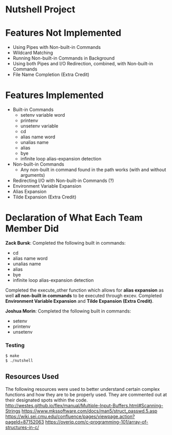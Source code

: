 # Nutshell Project

# Features Not Implemented
* Using Pipes with Non-built-in Commands
* Wildcard Matching
* Running Non-built-in Commands in Background
* Using both Pipes and I/O Redirection, combined, with Non-built-in Commands
* File Name Completion (Extra Credit)

# Features Implemented
* Built-in Commands
    *  setenv variable word 
    *  printenv 
    *  unsetenv variable 
    *  cd 
    *  alias name word 
    *  unalias name 
    *  alias 
    *  bye 
    *  infinite loop alias-expansion detection
* Non-built-in Commands
    * Any non-built in command found in the path works (with and without arguments) 
* Redirecting I/O with Non-built-in Commands (?)
* Environment Variable Expansion
* Alias Expansion
* Tilde Expansion (Extra Credit)

# Declaration of What Each Team Member Did
**Zack Bursk**: 
Completed the following built in commands:
*  cd 
*  alias name word 
*  unalias name 
*  alias 
*  bye 
*  infinite loop alias-expansion detection

Completed the execute_other function which allows for **alias expansion** as well **all non-built in commands** to be executed through excev.
Completed **Environment Variable Expansion** and **Tilde Expansion (Extra Credit)**.

**Joshua Morin**:
Completed the following built in commands:
*  setenv
*  printenv
*  unsetenv


### Testing
```sh
$ make
$ ./nutshell
```


## Resources Used
The following resources were used to better understand certain complex functions and how they are to be properly used.  They are commented out at their designated spots within the code.
http://westes.github.io/flex/manual/Multiple-Input-Buffers.html#Scanning-Strings
https://www.mkssoftware.com/docs/man5/struct_passwd.5.asp
https://wiki.sei.cmu.edu/confluence/pages/viewpage.action?pageId=87152063
https://overiq.com/c-programming-101/array-of-structures-in-c/
